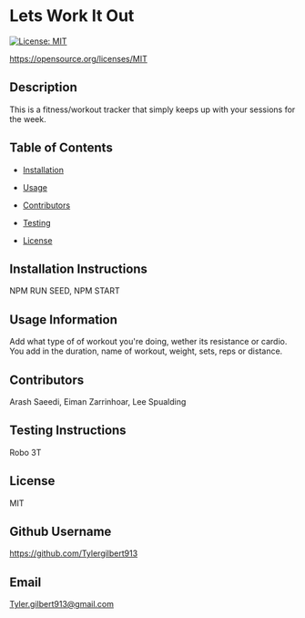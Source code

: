
    
# Lets Work It Out
    
[![License: MIT](https://img.shields.io/badge/License-MIT-yellow.svg)](https://opensource.org/licenses/MIT)

https://opensource.org/licenses/MIT
    
## Description 
    
This is a fitness/workout tracker that simply keeps up with your sessions for the week.
    
## Table of Contents
    
* [Installation](#installation)
    
* [Usage](#usage)
    
* [Contributors](#contributing)
    
* [Testing](#test)
    
* [License](#license)
    
## Installation Instructions
    
NPM RUN SEED, NPM START
    
## Usage Information 
    
Add what type of of workout you're doing, wether its resistance or cardio. You add in the duration, name of workout, weight, sets, reps or distance.
    
## Contributors 
    
Arash Saeedi, Eiman Zarrinhoar, Lee Spualding
    
## Testing Instructions 
    
Robo 3T
    
## License
    
MIT
    
## Github Username
    
https://github.com/Tylergilbert913
    
## Email
    
Tyler.gilbert913@gmail.com
    